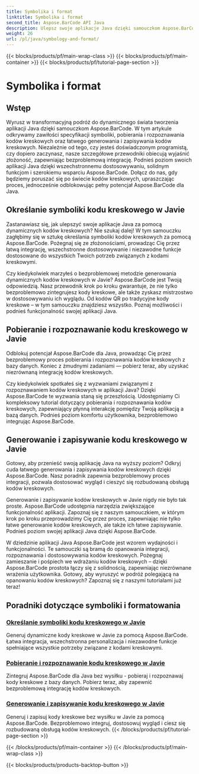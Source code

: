 ```yaml
---
title: Symbolika i format
linktitle: Symbolika i format
second_title: Aspose.BarCode API Java
description: Ulepsz swoje aplikacje Java dzięki samouczkom Aspose.BarCode! Opanuj określanie symboliki, pobieraj i rozpoznawaj kody kreskowe oraz bez wysiłku generuj i zapisuj dynamiczne kody kreskowe.
weight: 26
url: /pl/java/symbology-and-format/
---
```


{{< blocks/products/pf/main-wrap-class >}}
{{< blocks/products/pf/main-container >}}
{{< blocks/products/pf/tutorial-page-section >}}

# Symbolika i format

## Wstęp

Wyrusz w transformacyjną podróż do dynamicznego świata tworzenia aplikacji Java dzięki samouczkom Aspose.BarCode. W tym artykule odkrywamy zawiłości specyfikacji symboliki, pobierania i rozpoznawania kodów kreskowych oraz łatwego generowania i zapisywania kodów kreskowych. Niezależnie od tego, czy jesteś doświadczonym programistą, czy dopiero zaczynasz, nasze szczegółowe przewodniki obiecują wyjaśnić złożoność, zapewniając bezproblemową integrację. Podnieś poziom swoich aplikacji Java dzięki wszechstronnemu dostosowywaniu, solidnym funkcjom i szerokiemu wsparciu Aspose.BarCode. Dołącz do nas, gdy będziemy poruszać się po świecie kodów kreskowych, upraszczając proces, jednocześnie odblokowując pełny potencjał Aspose.BarCode dla Java.

## Określanie symboliki kodu kreskowego w Javie

Zastanawiasz się, jak ulepszyć swoje aplikacje Java za pomocą dynamicznych kodów kreskowych? Nie szukaj dalej! W tym samouczku zagłębimy się w sztukę określania symboliki kodów kreskowych za pomocą Aspose.BarCode. Pożegnaj się ze złożonościami, prowadząc Cię przez łatwą integrację, wszechstronne dostosowywanie i niezawodne funkcje dostosowane do wszystkich Twoich potrzeb związanych z kodami kreskowymi.

Czy kiedykolwiek marzyłeś o bezproblemowej metodzie generowania dynamicznych kodów kreskowych w Javie? Aspose.BarCode jest Twoją odpowiedzią. Nasz przewodnik krok po kroku gwarantuje, że nie tylko bezproblemowo zintegrujesz kody kreskowe, ale także zyskasz mistrzostwo w dostosowywaniu ich wyglądu. Od kodów QR po tradycyjne kody kreskowe – w tym samouczku znajdziesz wszystko. Poznaj możliwości i podnieś funkcjonalność swojej aplikacji Java.


## Pobieranie i rozpoznawanie kodu kreskowego w Javie

Odblokuj potencjał Aspose.BarCode dla Java, prowadząc Cię przez bezproblemowy proces pobierania i rozpoznawania kodów kreskowych z bazy danych. Koniec z żmudnymi zadaniami — pobierz teraz, aby uzyskać niezrównaną integrację kodów kreskowych. 

Czy kiedykolwiek spotkałeś się z wyzwaniami związanymi z rozpoznawaniem kodów kreskowych w aplikacji Java? Dzięki Aspose.BarCode te wyzwania staną się przeszłością. Udostępniamy Ci kompleksowy tutorial dotyczący pobierania i rozpoznawania kodów kreskowych, zapewniający płynną interakcję pomiędzy Twoją aplikacją a bazą danych. Podnieś poziom komfortu użytkownika, bezproblemowo integrując Aspose.BarCode.

## Generowanie i zapisywanie kodu kreskowego w Javie

Gotowy, aby przenieść swoją aplikację Java na wyższy poziom? Odkryj cuda łatwego generowania i zapisywania kodów kreskowych dzięki Aspose.BarCode. Nasz poradnik zapewnia bezproblemowy proces integracji, pozwala dostosować wygląd i cieszyć się rozbudowaną obsługą kodów kreskowych.

Generowanie i zapisywanie kodów kreskowych w Javie nigdy nie było tak proste. Aspose.BarCode udostępnia narzędzia zwiększające funkcjonalność aplikacji. Zapoznaj się z naszym samouczkiem, w którym krok po kroku przeprowadzimy Cię przez proces, zapewniając nie tylko łatwe generowanie kodów kreskowych, ale także ich łatwe zapisywanie. Podnieś poziom swojej aplikacji Java dzięki Aspose.BarCode.

W dziedzinie aplikacji Java Aspose.BarCode jest wzorem wydajności i funkcjonalności. Te samouczki są bramą do opanowania integracji, rozpoznawania i dostosowywania kodów kreskowych. Pożegnaj zamieszanie i pośpiech we wdrażaniu kodów kreskowych – dzięki Aspose.BarCode prostota łączy się z solidnością, zapewniając niezrównane wrażenia użytkownika. Gotowy, aby wyruszyć w podróż polegającą na opanowaniu kodów kreskowych? Zapoznaj się z naszymi tutorialami już teraz!
## Poradniki dotyczące symboliki i formatowania
### [Określanie symboliki kodu kreskowego w Javie](./specifying-symbology-barcode/)
Generuj dynamiczne kody kreskowe w Javie za pomocą Aspose.BarCode. Łatwa integracja, wszechstronna personalizacja i niezawodne funkcje spełniające wszystkie potrzeby związane z kodami kreskowymi.
### [Pobieranie i rozpoznawanie kodu kreskowego w Javie](./fetching-recognizing-barcode/)
Zintegruj Aspose.BarCode dla Java bez wysiłku - pobieraj i rozpoznawaj kody kreskowe z bazy danych. Pobierz teraz, aby zapewnić bezproblemową integrację kodów kreskowych.
### [Generowanie i zapisywanie kodu kreskowego w Javie](./generating-saving-barcode/)
Generuj i zapisuj kody kreskowe bez wysiłku w Javie za pomocą Aspose.BarCode. Bezproblemowo integruj, dostosowuj wygląd i ciesz się rozbudowaną obsługą kodów kreskowych.
{{< /blocks/products/pf/tutorial-page-section >}}

{{< /blocks/products/pf/main-container >}}
{{< /blocks/products/pf/main-wrap-class >}}

{{< blocks/products/products-backtop-button >}}
